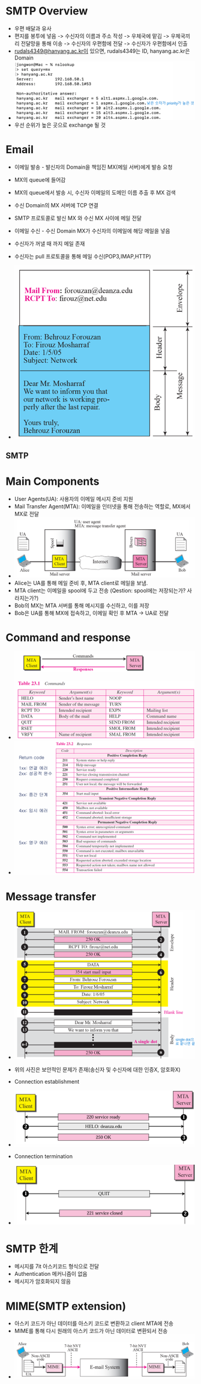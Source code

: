 # SMTP Overview
- 우편 배달과 유사
- 편지를 봉투에 넣음 -> 수신자의 이름과 주소 작성 -> 우체국에 맡김 -> 우체국끼리 전달망을 통해 이송 -> 수신자의 우편함에 전달 -> 수신자가 우편함에서 인출
- rudals4349@hanyang.ac.kr이 있으면, rudals4349는 ID, hanyang.ac.kr은 Domain
- ![alt text](image.png)
- 우선 순위가 높은 곳으로 exchange 될 것

# Email
- 이메일 발송 - 발신자의 Domain을 책임진 MX(메일 서버)에게 발송 요청
- MX의 queue에 들어감
- MX의 queue에서 발송 시, 수신자 이메일의 도메인 이름 추출 후 MX 검색
- 수신 Domain의 MX 서버에 TCP 연결
- SMTP 프로토콜로 발신 MX 와 수신 MX 사이에 메일 전달

- 이메일 수신 - 수신 Domain MX가 수신자의 이메일에 해당 메일을 넣음
- 수신자가 꺼낼 때 까지 메일 존재
- 수신자는 pull 프로토콜을 통해 메일 수신(POP3,IMAP,HTTP)

- ![alt text](image-2.png)

## SMTP

# Main Components
- User Agents(UA): 사용자의 이메일 메시지 준비 지원
- Mail Transfer Agent(MTA): 이메일을 인터넷을 통해 전송하는 역할로, MX에서 MX로 전달
- ![alt text](image-1.png)
- Alice는 UA를 통해 메일 준비 후, MTA client로 메일을 보냄.
- MTA client는 이메일을 spool에 두고 전송 (Qestion: spool에는 저장되는가? 사라지는가?)
- Bob의 MX는 MTA 서버를 통해 메시지를 수신하고, 이를 저장
- Bob은 UA를 통해 MX에 접속하고, 이메일 확인 후 MTA -> UA로 전달

# Command and response
- ![alt text](image-3.png)
- ![alt text](image-4.png)

# Message transfer
- ![alt text](image-5.png)
- 위의 사진은 보안적인 문제가 존재(송신자 및 수신자에 대한 인증X, 암호화X)

- Connection establishment
- ![alt text](image-6.png)
- Connection termination
- ![alt text](image-7.png)

# SMTP 한계
- 메시지를 7it 아스키코드 형식으로 전달
- Authentication 메커니즘이 없음
- 메시지가 암호화되지 않음

# MIME(SMTP extension)
- 아스키 코드가 아닌 데이터를 아스키 코드로 변환하고 client MTA에 전송
- MIME를 통해 다시 원래의 아스키 코드가 아닌 데이터로 변환되서 전송
- ![alt text](image-8.png)